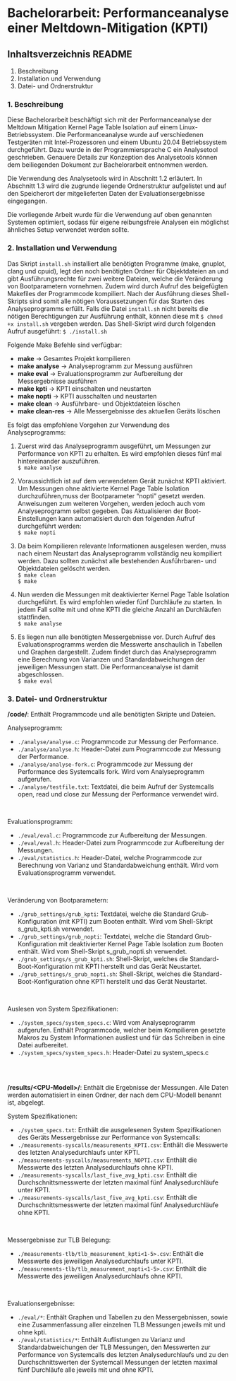 # Bachelorarbeit: Performanceanalyse einer Meltdown-Mitigation (KPTI)
## Inhaltsverzeichnis README
1. Beschreibung
2. Installation und Verwendung
3. Datei- und Ordnerstruktur


### 1. Beschreibung
Diese Bachelorarbeit beschäftigt sich mit der Performanceanalyse der Meltdown Mitigation
Kernel Page Table Isolation auf einem Linux-Betriebssystem. Die Performanceanalyse wurde
auf verschiedenen Testgeräten mit Intel-Prozessoren und einem Ubuntu 20.04 Betriebssystem
durchgeführt. Dazu wurde in der Programmiersprache C ein Analysetool geschrieben. Genauere
Details zur Konzeption des Analysetools können dem beiliegenden Dokument zur Bachelorarbeit
entnommen werden.

Die Verwendung des Analysetools wird in Abschnitt 1.2 erläutert. In Abschnitt 1.3 wird die
zugrunde liegende Ordnerstruktur aufgelistet und auf den Speicherort der mitgelieferten Daten
der Evaluationsergebnisse eingegangen.

Die vorliegende Arbeit wurde für die Verwendung auf oben genannten Systemen optimiert, sodass
für eigene reibungsfreie Analysen ein möglichst ähnliches Setup verwendet werden sollte.

### 2. Installation und Verwendung

Das Skript `install.sh` installiert alle benötigten Programme (make, gnuplot, clang und cpuid),
legt den noch benötigten Ordner für Objektdateien an und gibt Ausführungsrechte für zwei weitere
Dateien, welche die Veränderung von Bootparametern vornehmen. Zudem wird durch Aufruf des
beigefügten Makefiles der Programmcode kompiliert. Nach der Ausführung dieses Shell-Skripts
sind somit alle nötigen Voraussetzungen für das Starten des Analyseprogramms erfüllt. Falls die
Datei `install.sh` nicht bereits die nötigen Berechtigungen zur Ausführung enthält, können diese
mit `$ chmod +x install.sh` vergeben werden. Das Shell-Skript wird durch folgenden Aufruf
ausgeführt: `$ ./install.sh`

Folgende Make Befehle sind verfügbar:

* **make** &rarr; Gesamtes Projekt kompilieren
* **make analyse** &rarr; Analyseprogramm zur Messung ausführen
* **make eval** &rarr; Evaluationsprogramm zur Aufbereitung der Messergebnisse ausführen
* **make kpti** &rarr; KPTI einschalten und neustarten
* **make nopti** &rarr; KPTI ausschalten und neustarten
* **make clean** &rarr; Ausführbare- und Objektdateien löschen
* **make clean-res** &rarr; Alle Messergebnisse des aktuellen Geräts löschen

Es folgt das empfohlene Vorgehen zur Verwendung des Analyseprogramms:
1. Zuerst wird das Analyseprogramm ausgeführt, um Messungen zur Performance von KPTI zu
erhalten. Es wird empfohlen dieses fünf mal hintereinander auszuführen. <br />
`$ make analyse`

2. Voraussichtlich ist auf dem verwendetem Gerät zunächst KPTI aktiviert. Um Messungen ohne
aktivierte Kernel Page Table Isolation durchzuführen,muss der Bootparameter “nopti” gesetzt
werden. Anweisungen zum weiteren Vorgehen, werden jedoch auch vom Analyseprogramm
selbst gegeben. Das Aktualisieren der Boot-Einstellungen kann automatisiert durch den
folgenden Aufruf durchgeführt werden:<br />
`$ make nopti`

3. Da beim Kompilieren relevante Informationen ausgelesen werden, muss nach einem Neustart
das Analyseprogramm vollständig neu kompiliert werden. Dazu sollten zunächst alle
bestehenden Ausführbaren- und Objektdateien gelöscht werden.<br />
`$ make clean`<br />
`$ make`

4. Nun werden die Messungen mit deaktivierter Kernel Page Table Isolation durchgeführt. Es
wird empfohlen wieder fünf Durchläufe zu starten. In jedem Fall sollte mit und ohne KPTI
die gleiche Anzahl an Durchläufen stattfinden.<br />
`$ make analyse`

5. Es liegen nun alle benötigten Messergebnisse vor. Durch Aufruf des Evaluationsprogramms
werden die Messwerte anschaulich in Tabellen und Graphen dargestellt. Zudem findet durch
das Analyseprogramm eine Berechnung von Varianzen und Standardabweichungen der
jeweiligen Messungen statt. Die Performanceanalyse ist damit abgeschlossen.<br />
`$ make eval`



### 3. Datei- und Ordnerstruktur
**/code/**: Enthält Programmcode und alle benötigten Skripte und Dateien.

Analyseprogramm:<br />
* `./analyse/analyse.c`: Programmcode zur Messung der Performance.
* `./analyse/analyse.h`: Header-Datei zum Programmcode zur Messung der Performance.
* `./analyse/analyse-fork.c`: Programmcode zur Messung der Performance des Systemcalls
fork. Wird vom Analyseprogramm aufgerufen.
* `./analyse/testfile.txt`: Textdatei, die beim Aufruf der Systemcalls open, read und close
zur Messung der Performance verwendet wird.
<br />

Evaluationsprogramm:
* `./eval/eval.c`: Programmcode zur Aufbereitung der Messungen.
* `./eval/eval.h`: Header-Datei zum Programmcode zur Aufbereitung der Messungen.
* `./eval/statistics.h`: Header-Datei, welche Programmcode zur Berechnung von Varianz
und Standardabweichung enthält. Wird vom Evaluationsprogramm verwendet.
<br />

Veränderung von Bootparametern:
* `./grub_settings/grub_kpti`: Textdatei, welche die Standard Grub-Konfiguration (mit KPTI)
zum Booten enthält. Wird vom Shell-Skript s_grub_kpti.sh verwendet.
* `./grub_settings/grub_nopti`: Textdatei, welche die Standard Grub-Konfiguration mit
deaktivierter Kernel Page Table Isolation zum Booten enthält. Wird vom Shell-Skript
s_grub_nopti.sh verwendet.
* `./grub_settings/s_grub_kpti.sh`: Shell-Skript, welches die Standard-Boot-Konfiguration
mit KPTI herstellt und das Gerät Neustartet.
* `./grub_settings/s_grub_nopti.sh`: Shell-Skript, welches die Standard-Boot-Konfiguration
ohne KPTI herstellt und das Gerät Neustartet.
<br />

Auslesen von System Spezifikationen:
* `./system_specs/system_specs.c`: Wird vom Analyseprogramm aufgerufen. Enthält Programmcode,
welcher beim Kompilieren gesetzte Makros zu System Informationen ausliest
und für das Schreiben in eine Datei aufbereitet.
* `./system_specs/system_specs.h`: Header-Datei zu system_specs.c

<br />
<br />

**/results/\<CPU-Modell>/**: Enthält die Ergebnisse der Messungen. Alle Daten werden automatisiert
in einen Ordner, der nach dem CPU-Modell benannt ist, abgelegt.
<br />

System Spezifikationen:
* `./system_specs.txt`: Enthält die ausgelesenen System Spezifikationen des Geräts
Messergebnisse zur Performance von Systemcalls:
* `./measurements-syscalls/measurements_KPTI.csv`: Enthält die Messwerte des letzten Analysedurchlaufs
unter KPTI.
* `./measurements-syscalls/measurements_NOPTI.csv`: Enthält die Messwerte des letzten Analysedurchlaufs
ohne KPTI.
* `./measurements-syscalls/last_five_avg_kpti.csv`: Enthält die Durchschnittsmesswerte
der letzten maximal fünf Analysedurchläufe unter KPTI.
* `./measurements-syscalls/last_five_avg_kpti.csv`: Enthält die Durchschnittsmesswerte
der letzten maximal fünf Analysedurchläufe ohne KPTI.
<br />

Messergebnisse zur TLB Belegung:
* `./measurements-tlb/tlb_measurement_kpti<1-5>.csv`: Enthält die Messwerte des jeweiligen
Analysedurchlaufs unter KPTI.
* `./measurements-tlb/tlb_measurement_nopti<1-5>.csv`: Enthält die Messwerte des jeweiligen
Analysedurchlaufs ohne KPTI.
<br />

Evaluationsergebnisse:
* `./eval/*`: Enthält Graphen und Tabellen zu den Messergebnissen, sowie eine Zusammenfassung
aller einzelnen TLB Messungen jeweils mit und ohne kpti.
* `./eval/statistics/*`: Enthält Auflistungen zu Varianz und Standardabweichungen der TLB
Messungen, den Messwerten zur Performance von Systemcalls des letzten Analysedurchlaufs
und zu den Durchschnittswerten der Systemcall Messungen der letzten maximal fünf
Durchläufe alle jeweils mit und ohne KPTI.
